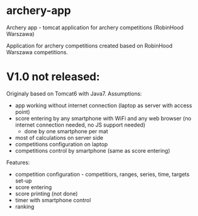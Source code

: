 # archery-app
Archery app - tomcat application for archery competitions (RobinHood Warszawa)

Application for archery competitions created based on RobinHood Warszawa competitions.

# V1.0 not released:
Originaly based on Tomcat6 with Java7.
Assumptions:
- app working without internet connection (laptop as server with access point)
- score entering by any smartphone with WiFi and any web browser (no internet connection needed, no JS support needed)
  - done by one smartphone per mat
- most of calculations on server side
- competitions configuration on laptop
- competitions control by smartphone (same as score entering)

Features:
- competition configuration - competitiors, ranges, series, time, targets set-up
- score entering
- score printing (not done)
- timer with smartphone control
- ranking
